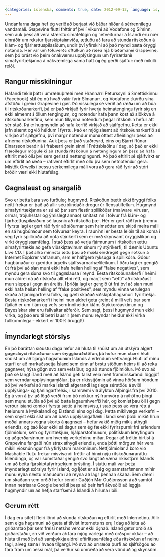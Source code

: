 ```yaml
---
{categories: íslenska, comments: true, date: 2012-09-13, language: is, title: Ritskoðunarfárið}
---
```


Undanfarna daga hef ég verið að berjast við báðar hliðar á sérkennilegu vandamáli. Grapevine flutti fréttir af því í vikunni að Vodafone og Síminn, sem auk þess að vera stærstu símafélögin og netveiturnar á Íslandi eru nær einráðir um rekstur fjarskiptainnviða, ætluðu að fara að stunda ritskoðun á klám- og fjárhættuspilasíðum, undir því yfirskini að það myndi bæta öryggi notanda. Hér var um töluverða oftúlkun að ræða hjá blaðamanni Grapevine, sem þó brást við þeim ónákvæmu upplýsingum um fyrirætlanir símafyrirtækjanna á nákvæmlega sama hátt og ég gerði sjálfur: með mikilli reiði.

## Rangur misskilningur

Hafandi tekið þátt í umræðuþræði með Hrannarri Péturssyni á Smettiskinnu (Facebook) skil ég nú hvað vakir fyrir Símanum, og Vodafone skýrðu sína afstöðu í grein í Grapevine í gær. Þó vissulega sé verið að ræða um að búa til ritskoðunarkerfi, þá er það virkjað fyrir hverja heimatengingu fyrir sig en ekki almennt á öllum tengingum, og notendur hafa þann kost að slökkva á ritskoðunarkerfinu, sem mun tilkynna notendum þegar ritskoðun hefur átt sér stað. Þá er hugmyndin að hafa kerfið virkjað að sjálfgefnu.
Þetta er ekki jafn slæmt og við héldum í fyrstu. Það er mjög slæmt að ritskoðunarkerfið sé virkjað af sjálfgefnu, því margir notendur munu óttast afleiðingar þess að afnema ritskoðunina. Auk þess er það staðreynd, eins og Bjarni Rúnar Einarsson bendir á í frábærri grein sinni í Fréttablaðinu í dag, að það er ekki fræðilegur möguleiki að stunda ritskoðun á nettengingum án þess að hafa eftirlit með öllu því sem gerist á nettengingunni. Þó það eftirlit sé sjálfvirkt er um eftirlit að ræða – rafrænt eftirlit með öllu því sem netnotendur gera. Mistök Orwells í þessu sérkennilega máli voru að gera ráð fyrir að stóri bróðir væri ekki hlutafélag.

## Gagnslaust og snargalið

Svo er þetta bara svo furðuleg hugmynd. Ritskoðun bætir ekki öryggi fólks neitt frekar en það að allir séu blindaðir dregur úr flensutilfellum. Hugmynd símafyrirtækjanna er sú að þar sem flestir spillikóðar (malware: vírusar, ormar, trojuhestar og ýmislegt annað) smitast inn í tölvur frá klám- og fjárhættuspilasíðum sé lausnin að ritskoða þær. Hér er gert ráð fyrir þrennu.
Í fyrsta lagi er gert ráð fyrir að síðurnar sem heimsóttar eru skipti meira máli en sá hugbúnaður sem tölvurnar keyra. Í rauninni er besta leiðin til að koma í veg fyrir spillikóða að nota stýrikerfi sem er með skynsamt öryggislíkan og virkt öryggissamfélag. Í stað þess að verja fjármunum í ritskoðun ættu símafyrirtækin að gefa viðskiptavinum sínum ný stýrikerfi, til dæmis Ubuntu Live CD. Í það allra minnsta ættu þau að mæla eindregið gegn notkun á Internet Explorer vafranum, sem er hálfgerð ryksuga á spillikóða. Góður hugbúnaður er gæddur ágætis sjálfsvarnarhæfileikum.
Í öðru lagi er gengið út frá því að sían muni ekki hafa heilan helling af “false negatives”, sem myndu gera síuna svo til gagnslausa í reynd. Besta ritskoðunarkerfi í heimi mun aldrei ná að ritskoða allt efni rétt, og margt sem “ætti” að ritskoðast mun sleppa í gegn án áreitis.
Í þriðja lagi er gengið út frá því að sían muni ekki hafa heilan helling af “false positives”, sem myndu vinna verulegan skaða á tjáningarfrelsi fólks, og gæti skaðað viðskiptahagsmuni fyrirtækja. Besta ritskoðunarkerfi í heimi mun aldrei geta greint á milli vefs þar sem fjallað er um klám og vefs sem inniheldur klám. Stykkorðaskimun og Bayesískar síur eru fallvaltar aðferðir.
Sem sagt, þessi hugmynd mun ekki virka, og það eru til betri lausnir (sem munu reyndar heldur ekki virka fullkomnlega – ekkert er 100% öruggt!)

## Ímyndarlegt stórslys

En þó baráttan síðustu daga hefur að hluta til snúist um að útskýra algert gagnsleysi ritskoðunar sem öryggisráðstöfun, þá hefur mun stærri hluti snúist um að bjarga hagsmunum Íslands á erlendum vettvangi. Hluti af mínu starfi er að markaðssetja Ísland sem einn af bestu stöðum heims til að reka gagnaver, hýsa gögn svo sem vefsíður, og að stunda fjölmiðlun. Þó svo að það sé langt í land með að Ísland geti talist vera með framúrskarandi löggjöf sem verndar upplýsingamiðlun, þá er ríkisstjórnin að vinna hörðum höndum að því verkefni að marka Íslandi afgerandi lagalega sérstöðu á sviði upplýsinga- og tjáningarfrelsis, í samræmi við ályktun Alþingis frá því 2010. Ég á von á því að lögð verði fram þó nokkur ný frumvörp á nýhöfnu þingi sem munu stuðla að því að bæta lagaumhverfið hér, og komist þаu öll í gegn verður Ísland komið í fyrsta sætið á heimsvísu, í stað þess að vera rétt á hælunum á Þýskalandi og Eistlandi eins og í dag.
Þetta mikilvæga verkefni – sem snýst ekki síst um að bæta upplýsingaflæði í landi sem þoldi mikið hrun meðal annars vegna skorts á gagnsæi – hefur vakið mjög mikla athygli erlendis, og það líður ekki sá dagur sem ég fæ ekki fyrirspurnir frá erlendum fjölmiðlum, sem og fyrirtækjum, hjálparstofnunum, pólitískum hreyfingum og aðgerðarsinnum um hvernig verkefninu miðar.
Þegar að fréttin birtist á Grapevine fangaði hún strax athygli erlendis, enda þótti mörgum hér vera mikill viðsnúningur frá yfirlýstum markmiðum. Netfjölmiðlar á borð við Mashable fluttu frekar misvísandi fréttir af hinni nýju ritskoðunaráráttu Íslendinga, og var sumstaðar gengið svo langt að væna ríkisstjórn Íslands um að beita fjarskiptafyrirtækjum þrýsting.
Í stuttu máli var þetta ímyndarlegt stórslys fyrir Ísland, og ljóst er að ég og samstarfsmenn mínir munu eyða næstu mánuðum í að reyna að laga þennan skaða. Sem dæmi um skaðann sem orðið hefur bendir Guðjón Már Guðjónsson á að samtöl innan netrisans Google bendi til þess að þeir hafi ákveðið að leggja hugmyndir um að hefja starfsemi á Íslandi á hilluna í bili.

## Gerum rétt

Í dag eru sífellt fleiri lönd að stunda ritskoðun og eftirlit með Internetinu. Allir sem eiga hagsmuni að gæta af tilvist Internetsins eru í dag að leita að griðarstað þar sem frelsi netsins verður ekki ógnað. Ísland getur orðið sá griðarstaður, en við verðum að fara mjög varlega með orðspor okkar – að hluta til með því að samþykkja aldrei eftirlitssamfélag eða ritskoðun af neinu tagi, alveg sama í hvaða tilgangi. Þó svo að umræða þurfi að sjálfsögðu að fara fram um þessi mál, þá verður sú umræða að vera vönduð og skynsöm.
